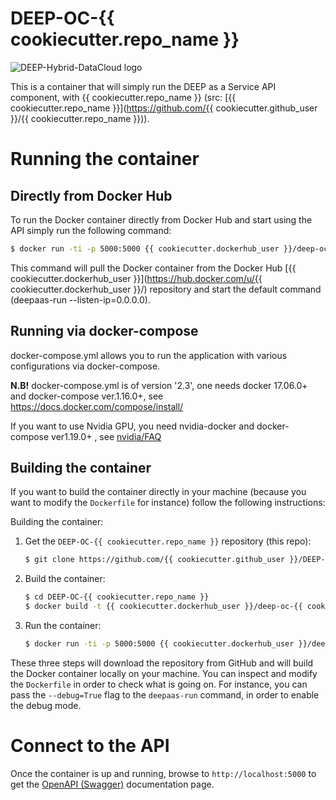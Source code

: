 DEEP-OC-{{ cookiecutter.repo_name }}
============================================

![DEEP-Hybrid-DataCloud logo](https://docs.deep-hybrid-datacloud.eu/en/latest/_static/logo.png)

This is a container that will simply run the DEEP as a Service API component,
with {{ cookiecutter.repo_name }} (src: [{{ cookiecutter.repo_name }}](https://github.com/{{ cookiecutter.github_user }}/{{ cookiecutter.repo_name }})).

    
# Running the container

## Directly from Docker Hub

To run the Docker container directly from Docker Hub and start using the API
simply run the following command:

```bash
$ docker run -ti -p 5000:5000 {{ cookiecutter.dockerhub_user }}/deep-oc-{{ cookiecutter.repo_name }}
```

This command will pull the Docker container from the Docker Hub
[{{ cookiecutter.dockerhub_user }}](https://hub.docker.com/u/{{ cookiecutter.dockerhub_user }}/) repository and start the default command (deepaas-run --listen-ip=0.0.0.0).

## Running via docker-compose

docker-compose.yml allows you to run the application with various configurations via docker-compose.

**N.B!** docker-compose.yml is of version '2.3', one needs docker 17.06.0+ and docker-compose ver.1.16.0+, see https://docs.docker.com/compose/install/

If you want to use Nvidia GPU, you need nvidia-docker and docker-compose ver1.19.0+ , see [nvidia/FAQ](https://github.com/NVIDIA/nvidia-docker/wiki/Frequently-Asked-Questions#do-you-support-docker-compose)


## Building the container

If you want to build the container directly in your machine (because you want
to modify the `Dockerfile` for instance) follow the following instructions:

Building the container:

1. Get the `DEEP-OC-{{ cookiecutter.repo_name }}` repository (this repo):

    ```bash
    $ git clone https://github.com/{{ cookiecutter.github_user }}/DEEP-OC-{{ cookiecutter.repo_name }}
    ```

2. Build the container:

    ```bash
    $ cd DEEP-OC-{{ cookiecutter.repo_name }}
    $ docker build -t {{ cookiecutter.dockerhub_user }}/deep-oc-{{ cookiecutter.repo_name }} .
    ```

3. Run the container:

    ```bash
    $ docker run -ti -p 5000:5000 {{ cookiecutter.dockerhub_user }}/deep-oc-{{ cookiecutter.repo_name }}
    ```

These three steps will download the repository from GitHub and will build the
Docker container locally on your machine. You can inspect and modify the
`Dockerfile` in order to check what is going on. For instance, you can pass the
`--debug=True` flag to the `deepaas-run` command, in order to enable the debug
mode.

# Connect to the API

Once the container is up and running, browse to `http://localhost:5000` to get
the [OpenAPI (Swagger)](https://www.openapis.org/) documentation page.
